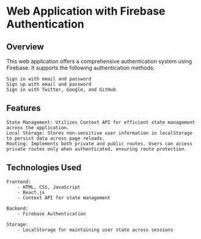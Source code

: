 # Web Application with Firebase Authentication
## Overview

This web application offers a comprehensive authentication system using Firebase. It supports the following authentication methods:

    Sign in with email and password
    Sign up with email and password
    Sign in with Twitter, Google, and GitHub

## Features

    State Management: Utilizes Context API for efficient state management across the application.
    Local Storage: Stores non-sensitive user information in localStorage to persist data across page reloads.
    Routing: Implements both private and public routes. Users can access private routes only when authenticated, ensuring route protection.

## Technologies Used

    Frontend:
        - HTML, CSS, JavaScript
        - React.js
        - Context API for state management

    Backend:
        - Firebase Authentication

    Storage:
        - LocalStorage for maintaining user state across sessions
